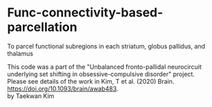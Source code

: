 # Func-connectivity-based-parcellation
To parcel functional subregions in each striatum, globus pallidus, and thalamus


This code was a part of the "Unbalanced fronto-pallidal neurocircuit underlying set shifting in obsessive-compulsive disorder" project.  
Please see details of the work in Kim, T et al. (2020) Brain. https://doi.org/10.1093/brain/awab483.  
by Taekwan Kim
